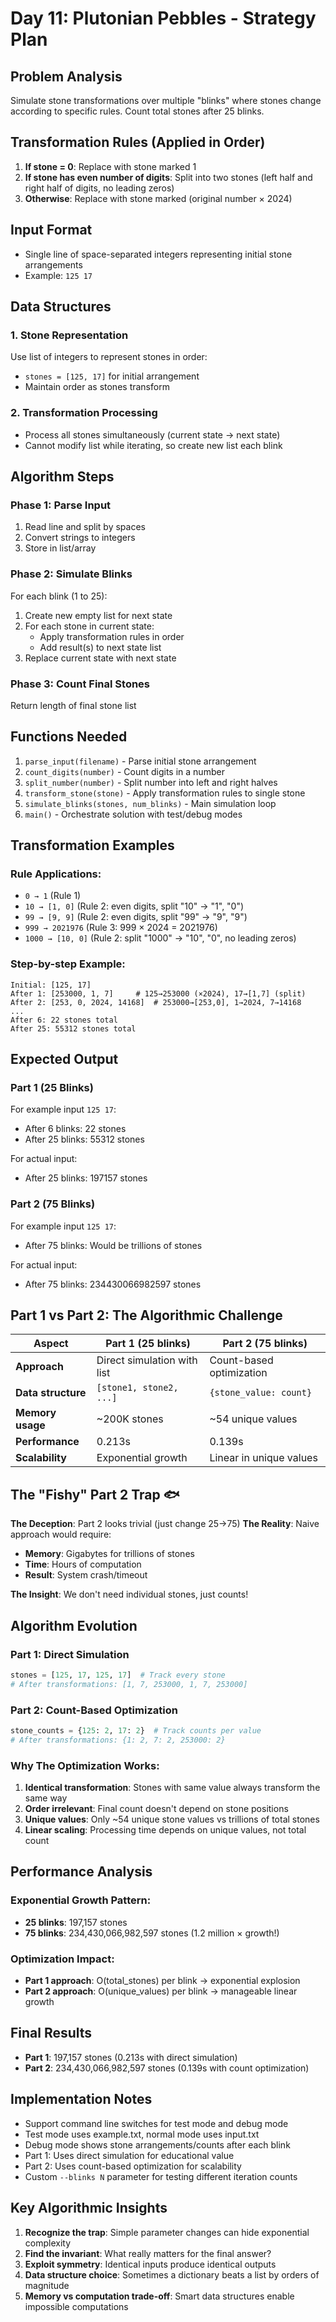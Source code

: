 # Day 11: Plutonian Pebbles - Strategy Plan

## Problem Analysis
Simulate stone transformations over multiple "blinks" where stones change according to specific rules. Count total stones after 25 blinks.

## Transformation Rules (Applied in Order)
1. **If stone = 0**: Replace with stone marked 1
2. **If stone has even number of digits**: Split into two stones (left half and right half of digits, no leading zeros)
3. **Otherwise**: Replace with stone marked (original number × 2024)

## Input Format
- Single line of space-separated integers representing initial stone arrangements
- Example: `125 17`

## Data Structures

### 1. Stone Representation
Use list of integers to represent stones in order:
- `stones = [125, 17]` for initial arrangement
- Maintain order as stones transform

### 2. Transformation Processing
- Process all stones simultaneously (current state → next state)
- Cannot modify list while iterating, so create new list each blink

## Algorithm Steps

### Phase 1: Parse Input
1. Read line and split by spaces
2. Convert strings to integers
3. Store in list/array

### Phase 2: Simulate Blinks
For each blink (1 to 25):
1. Create new empty list for next state
2. For each stone in current state:
   - Apply transformation rules in order
   - Add result(s) to next state list
3. Replace current state with next state

### Phase 3: Count Final Stones
Return length of final stone list

## Functions Needed

1. `parse_input(filename)` - Parse initial stone arrangement
2. `count_digits(number)` - Count digits in a number
3. `split_number(number)` - Split number into left and right halves
4. `transform_stone(stone)` - Apply transformation rules to single stone
5. `simulate_blinks(stones, num_blinks)` - Main simulation loop
6. `main()` - Orchestrate solution with test/debug modes

## Transformation Examples

### Rule Applications:
- `0 → 1` (Rule 1)
- `10 → [1, 0]` (Rule 2: even digits, split "10" → "1", "0")
- `99 → [9, 9]` (Rule 2: even digits, split "99" → "9", "9")
- `999 → 2021976` (Rule 3: 999 × 2024 = 2021976)
- `1000 → [10, 0]` (Rule 2: split "1000" → "10", "0", no leading zeros)

### Step-by-step Example:
```
Initial: [125, 17]
After 1: [253000, 1, 7]     # 125→253000 (×2024), 17→[1,7] (split)
After 2: [253, 0, 2024, 14168]  # 253000→[253,0], 1→2024, 7→14168
...
After 6: 22 stones total
After 25: 55312 stones total
```

## Expected Output

### Part 1 (25 Blinks)
For example input `125 17`:
- After 6 blinks: 22 stones
- After 25 blinks: 55312 stones

For actual input:
- After 25 blinks: 197157 stones

### Part 2 (75 Blinks) 
For example input `125 17`:
- After 75 blinks: Would be trillions of stones

For actual input:
- After 75 blinks: 234430066982597 stones

## Part 1 vs Part 2: The Algorithmic Challenge

| **Aspect** | **Part 1 (25 blinks)** | **Part 2 (75 blinks)** |
|------------|------------------------|------------------------|
| **Approach** | Direct simulation with list | Count-based optimization |
| **Data structure** | `[stone1, stone2, ...]` | `{stone_value: count}` |
| **Memory usage** | ~200K stones | ~54 unique values |
| **Performance** | 0.213s | 0.139s |
| **Scalability** | Exponential growth | Linear in unique values |

## The "Fishy" Part 2 Trap 🐟

**The Deception**: Part 2 looks trivial (just change 25→75)
**The Reality**: Naive approach would require:
- **Memory**: Gigabytes for trillions of stones
- **Time**: Hours of computation
- **Result**: System crash/timeout

**The Insight**: We don't need individual stones, just counts!

## Algorithm Evolution

### Part 1: Direct Simulation
```python
stones = [125, 17, 125, 17]  # Track every stone
# After transformations: [1, 7, 253000, 1, 7, 253000]
```

### Part 2: Count-Based Optimization  
```python
stone_counts = {125: 2, 17: 2}  # Track counts per value
# After transformations: {1: 2, 7: 2, 253000: 2}
```

### Why The Optimization Works:
1. **Identical transformation**: Stones with same value always transform the same way
2. **Order irrelevant**: Final count doesn't depend on stone positions  
3. **Unique values**: Only ~54 unique stone values vs trillions of total stones
4. **Linear scaling**: Processing time depends on unique values, not total count

## Performance Analysis

### Exponential Growth Pattern:
- **25 blinks**: 197,157 stones
- **75 blinks**: 234,430,066,982,597 stones (1.2 million × growth!)

### Optimization Impact:
- **Part 1 approach**: O(total_stones) per blink → exponential explosion
- **Part 2 approach**: O(unique_values) per blink → manageable linear growth

## Final Results
- **Part 1**: 197,157 stones (0.213s with direct simulation)
- **Part 2**: 234,430,066,982,597 stones (0.139s with count optimization)

## Implementation Notes
- Support command line switches for test mode and debug mode
- Test mode uses example.txt, normal mode uses input.txt
- Debug mode shows stone arrangements/counts after each blink
- Part 1: Uses direct simulation for educational value
- Part 2: Uses count-based optimization for scalability
- Custom `--blinks N` parameter for testing different iteration counts

## Key Algorithmic Insights
1. **Recognize the trap**: Simple parameter changes can hide exponential complexity
2. **Find the invariant**: What really matters for the final answer?
3. **Exploit symmetry**: Identical inputs produce identical outputs
4. **Data structure choice**: Sometimes a dictionary beats a list by orders of magnitude
5. **Memory vs computation trade-off**: Smart data structures enable impossible computations